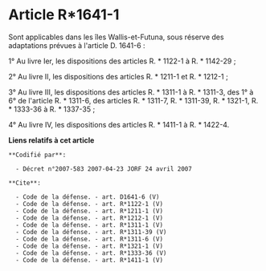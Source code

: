 # Article R*1641-1

Sont applicables dans les îles Wallis-et-Futuna, sous réserve des adaptations prévues à l'article D. 1641-6 : 

1° Au livre Ier, les dispositions des articles R. * 1122-1 à R. * 1142-29 ; 

2° Au livre II, les dispositions des articles R. * 1211-1 et R. * 1212-1 ; 

3° Au livre III, les dispositions des articles R. * 1311-1 à R. * 1311-3, des 1° à 6° de l'article R. * 1311-6, des articles
R. * 1311-7, R. * 1311-39, R. * 1321-1, R. * 1333-36 à R. * 1337-35 ; 

4° Au livre IV, les dispositions des articles R. * 1411-1 à R. * 1422-4.

**Liens relatifs à cet article**

	**Codifié par**:

	  - Décret n°2007-583 2007-04-23 JORF 24 avril 2007

	**Cite**:

	  - Code de la défense. - art. D1641-6 (V)
	  - Code de la défense. - art. R*1122-1 (V)
	  - Code de la défense. - art. R*1211-1 (V)
	  - Code de la défense. - art. R*1212-1 (V)
	  - Code de la défense. - art. R*1311-1 (V)
	  - Code de la défense. - art. R*1311-39 (V)
	  - Code de la défense. - art. R*1311-6 (V)
	  - Code de la défense. - art. R*1321-1 (V)
	  - Code de la défense. - art. R*1333-36 (V)
	  - Code de la défense. - art. R*1411-1 (V)
